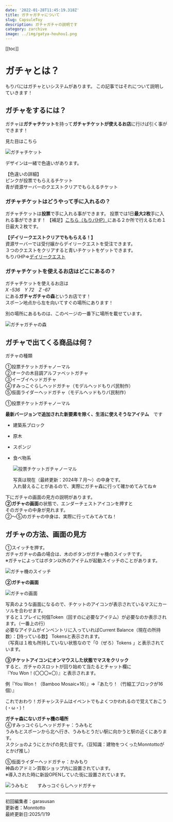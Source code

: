 ```yaml
---
date: '2022-01-28T11:45:19.318Z'
title: ガチャガチャについて
slug: CapsuleToy
description: ガチャガチャの説明です
category: zarchive
image: ../img/gatya-houhou1.png
---
```

[[toc]]

# ガチャとは？

もりパにはガチャといシステムがあります。
この記事ではそれについて説明していきます！

## ガチャをするには？

ガチャは**ガチャチケット**を持って**ガチャチケットが使えるお店**に行けば引く事ができます！

見た目はこちら

![ガチャチケット](/img/gatyaticket-mitame.png "ガチャチケット")

デザインは一緒で色違いがあります。

【色違いの詳細】  
ピンクが投票でもらえるチケット  
青が資源サーバーのクエストクリアでもらえるチケット

### ガチャチケットはどうやって手に入れるの？

ガチャチケットは**投票**で手に入れる事ができます。
投票では1日**最大2枚**手に入れる事ができます！
【補足】[こちら（もりパHP）](https://morino.party/vote)にある２か所で行えるため１日最大２枚です。

**【デイリークエストクリアでももらえる！】**  
資源サーバーでは受付嬢からデイリークエストを受注できます。  
３つのクエストをクリアすると青いチケットをゲットできます。  
もりパHP⇒[デイリークエスト](https://morino.party/feature/dailyquest)

### ガチャチケットを使えるお店はどこにあるの？

ガチャチケットを使えるお店は  
*X -536　Y 72　Z -67*  
にある**ガチャガチャの森**というお店です！  
スポーン地点から左を向いてすぐの場所にあります！

別の場所にあるものは、このページの一番下に場所を載せています。

![ガチャガチャの森](/img/gatyamori.jpg "ガチャガチャの森")

## ガチャで出てくる商品は何？

ガチャの種類

①投票チケットガチャノーマル  
②オークの木目調アルファベットガチャ  
③イーブイヘッドガチャ  
④すみっこぐらしヘッドガチャ（モデルヘッドもりパ民制作）  
⑤仮面ライダーヘッドガチャ（モデルヘッドもりパ民制作）  

①投票チケットガチャノーマル

**最新バージョンで追加された新要素を除く、生活に使えそうなアイテム**　です

* 建築系ブロック
* 原木
* スポンジ
* 食べ物系

  ![投票チケットガチャノーマル](/img/gatya-nakami-example.jpeg "投票チケットガチャノーマル")

  写真は現在（最終更新：2024年７月～）の中身です。  
  入れ替えることがあるので、実際にガチャ森に行って確かめてみてね☆

下にガチャの画面の見方の説明があります。  
**②ガチャの画面**の状態で、エンダーチェストアイコンを押すと  
そのガチャの中身が見れます。  
②～⑤のガチャの中身は、実際に行ってみてみてね！

## ガチャの方法、画面の見方

①スイッチを押す。  
ガチャガチャの森の場合は、木のボタンがガチャ機のスイッチです。  
※ガチャによってはボタン以外のアイテムが起動スイッチのことがあります。

![ガチャ機のスイッチ](/img/gatya-houhou1.png "ガチャ機のスイッチ")

**②ガチャの画面**

![ガチャの画面](/img/gatya-token-.png "ガチャの画面")

写真のような画面になるので、チケットのアイコンが表示されているマスにカーソルを合わせます。  
すると１プレイに何個Token（回すのに必要なアイテム）が必要なのか表示されます。（一番上の行）  
必要なアイテムがインベントリに入っていればCurrent Balance（現在の所持数）：【持っている数】 Tokensと表示されます。  
（写真は１枚も所持していない状態なので「0（ぜろ）Tokens 」と表示されています。

**③チケットアイコンにオンマウスした状態でマスをクリック**  
すると、ガチャのスロットが回り始めて当たるとチャット欄に  
『You Won！(〇〇〇×〇）』と表示されます。

例『You Won！（Bamboo Mosaic×16）』⇒『あたり！（竹細工ブロックが16個）』

これでおわり！ガチャシステムはイベントでもよくつかわれるので覚えておこう(・ω・)！

**ガチャ森にないガチャ機の場所**  
④すみっコぐらしヘッドガチャ：うみもと  
うみもとスポーンから北へ行き、うみもとうだい駅に向かうと駅の近くにあります。  
スクショのようにとかげの見た目です。（豆知識：建物をつくったMonntottoがとかげ推し）

⑤仮面ライダーヘッドガチャ：かみもり  
神森のアドミン買取ショップ内に設置されています。  
※導入された時に新設OPENしていた街に設置されています。

![うみもと　　すみっコぐらしヘッドガチャ](/img/umimoto-gatya.png "うみもと　　すみっコぐらしヘッドガチャ")

---

初回編集者：garasusan  
更新者：Monntotto  
最終更新日:2025/1/19
